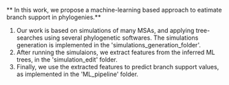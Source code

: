 ** In this work, we propose a machine-learning based approach to eatimate branch support in phylogenies.**

1. Our work is based on simulations of many MSAs, and applying tree-searches using several phylogenetic softwares. The simulations generation is implemented in the 'simulations_generation_folder'.
2. After running the simulaions, we extract features from the inferred ML trees, in the 'simulation_edit' folder.
3. Finally, we use the extracted features to predict branch support values, as implemented in the 'ML_pipeline' folder.
